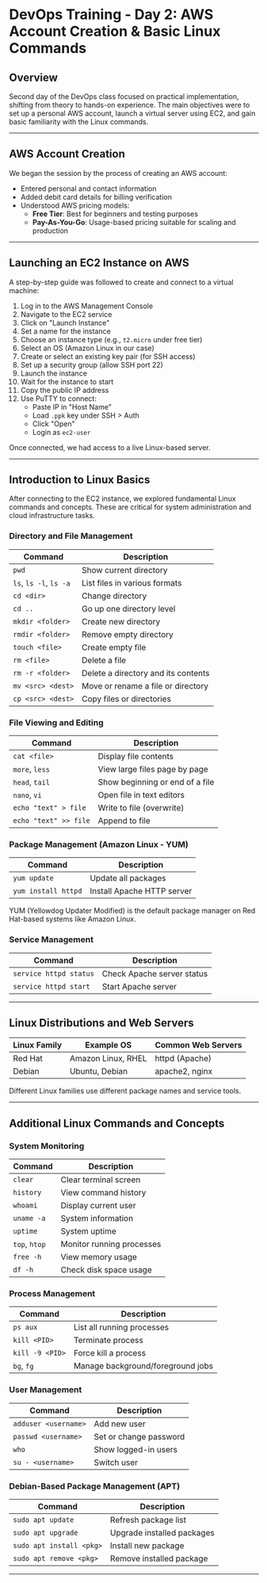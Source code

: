 # DevOps Training - Day 2: AWS Account Creation & Basic Linux Commands

## Overview

Second day of the DevOps class focused on practical implementation, shifting from theory to hands-on experience. The main objectives were to set up a personal AWS account, launch a virtual server using EC2, and gain basic familiarity with the Linux commands.

---

## AWS Account Creation

We began the session by the process of creating an AWS account:

- Entered personal and contact information
- Added debit card details for billing verification
- Understood AWS pricing models:
  - **Free Tier**: Best for beginners and testing purposes
  - **Pay-As-You-Go**: Usage-based pricing suitable for scaling and production

---

## Launching an EC2 Instance on AWS

A step-by-step guide was followed to create and connect to a virtual machine:

1. Log in to the AWS Management Console
2. Navigate to the EC2 service
3. Click on "Launch Instance"
4. Set a name for the instance
5. Choose an instance type (e.g., `t2.micro` under free tier)
6. Select an OS (Amazon Linux in our case)
7. Create or select an existing key pair (for SSH access)
8. Set up a security group (allow SSH port 22)
9. Launch the instance
10. Wait for the instance to start
11. Copy the public IP address
12. Use PuTTY to connect:
    - Paste IP in "Host Name"
    - Load `.ppk` key under SSH > Auth
    - Click "Open"
    - Login as `ec2-user`

Once connected, we had access to a live Linux-based server.

---

## Introduction to Linux Basics

After connecting to the EC2 instance, we explored fundamental Linux commands and concepts. These are critical for system administration and cloud infrastructure tasks.

### Directory and File Management

| Command            | Description                             |
|--------------------|-----------------------------------------|
| `pwd`              | Show current directory                  |
| `ls`, `ls -l`, `ls -a` | List files in various formats         |
| `cd <dir>`         | Change directory                        |
| `cd ..`            | Go up one directory level               |
| `mkdir <folder>`   | Create new directory                    |
| `rmdir <folder>`   | Remove empty directory                  |
| `touch <file>`     | Create empty file                       |
| `rm <file>`        | Delete a file                           |
| `rm -r <folder>`   | Delete a directory and its contents     |
| `mv <src> <dest>`  | Move or rename a file or directory      |
| `cp <src> <dest>`  | Copy files or directories               |

### File Viewing and Editing

| Command               | Description                          |
|------------------------|--------------------------------------|
| `cat <file>`           | Display file contents                |
| `more`, `less`         | View large files page by page        |
| `head`, `tail`         | Show beginning or end of a file      |
| `nano`, `vi`           | Open file in text editors            |
| `echo "text" > file`   | Write to file (overwrite)            |
| `echo "text" >> file`  | Append to file                       |

### Package Management (Amazon Linux - YUM)

| Command                 | Description                         |
|--------------------------|-------------------------------------|
| `yum update`             | Update all packages                 |
| `yum install httpd`      | Install Apache HTTP server          |

YUM (Yellowdog Updater Modified) is the default package manager on Red Hat-based systems like Amazon Linux.

### Service Management

| Command                  | Description                         |
|--------------------------|-------------------------------------|
| `service httpd status`   | Check Apache server status          |
| `service httpd start`    | Start Apache server                 |

---

## Linux Distributions and Web Servers

| Linux Family  | Example OS           | Common Web Servers         |
|---------------|----------------------|-----------------------------|
| Red Hat       | Amazon Linux, RHEL   | httpd (Apache)             |
| Debian        | Ubuntu, Debian       | apache2, nginx             |

Different Linux families use different package names and service tools.

---

## Additional Linux Commands and Concepts

### System Monitoring

| Command           | Description                                |
|--------------------|--------------------------------------------|
| `clear`            | Clear terminal screen                      |
| `history`          | View command history                       |
| `whoami`           | Display current user                       |
| `uname -a`         | System information                         |
| `uptime`           | System uptime                              |
| `top`, `htop`      | Monitor running processes                  |
| `free -h`          | View memory usage                          |
| `df -h`            | Check disk space usage                     |

### Process Management

| Command          | Description                            |
|------------------|----------------------------------------|
| `ps aux`         | List all running processes             |
| `kill <PID>`     | Terminate process                      |
| `kill -9 <PID>`  | Force kill a process                   |
| `bg`, `fg`       | Manage background/foreground jobs      |

### User Management

| Command                | Description                         |
|-------------------------|-------------------------------------|
| `adduser <username>`    | Add new user                        |
| `passwd <username>`     | Set or change password              |
| `who`                   | Show logged-in users                |
| `su - <username>`       | Switch user                         |

### Debian-Based Package Management (APT)

| Command                      | Description                         |
|-------------------------------|-------------------------------------|
| `sudo apt update`            | Refresh package list                |
| `sudo apt upgrade`           | Upgrade installed packages          |
| `sudo apt install <pkg>`     | Install new package                 |
| `sudo apt remove <pkg>`      | Remove installed package            |

---
